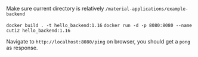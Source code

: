 Make sure current directory is relatively `/material-applications/example-backend`

```docker build . -t hello_backend:1.16```
```docker run -d -p 8080:8080 --name cuti2 hello_backend:1.16```

Navigate to  `http://localhost:8080/ping` on browser, you should get a `pong` as response.
